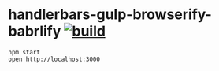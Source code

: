 handlerbars-gulp-browserify-babrlify [![build](https://travis-ci.org/daggerok/handlerbars-gulp-browserify-babrlify.svg?branch=master)](https://travis-ci.org/daggerok/handlerbars-gulp-browserify-babrlify)
====================================

```shell
npm start
open http://localhost:3000
```
